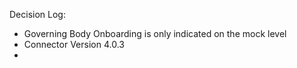 Decision Log:

- Governing Body Onboarding is only indicated on the mock level
- Connector Version 4.0.3
- 
